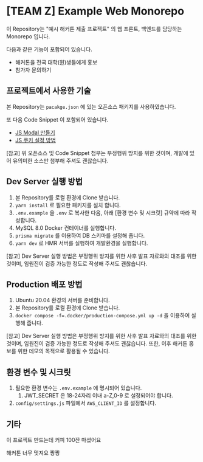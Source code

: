 # [TEAM Z] Example Web Monorepo
 
이 Repository는 "예시 해커톤 제출 프로젝트" 의 웹 프론트, 백엔드를 담당하는 Monorepo 입니다. 

다음과 같은 기능이 포함되어 있습니다. 

- 해커톤을 전국 대학(원)생들에게 홍보
- 참가자 문의하기

## 프로젝트에서 사용한 기술 

본 Repository는 `pacakge.json` 에 있는 오픈소스 패키지를 사용하였습니다.

또 다음 Code Snippet 이 포함되어 있습니다.

- [JS Modal 만들기](https://www.w3schools.com/howto/howto_css_modals.asp)
- [JS 쿠키 설정 방법](https://yj-code.tistory.com/7)

[참고] 위 오픈소스 및 Code Snippet 첨부는 부정행위 방지를 위한 것이며, 개발에 있어 유의미한 소스만 첨부해 주셔도 괜찮습니다.


## Dev Server 실행 방법

1. 본 Repository를 로컬 환경에 Clone 받습니다.
2. `yarn install` 로 필요한 패키지를 설치 합니다.
3. `.env.example` 을 `.env` 로 복사한 다음, 아래 [환경 변수 및 시크릿] 규약에 따라 작성합니다.
4. MySQL 8.0 Docker 컨테이너를 실행합니다.
5. `prisma migrate` 를 이용하여 DB 스키마를 설정해 줍니다.
6. `yarn dev` 로 HMR 서버를 실행하여 개발환경을 실행합니다.


[참고] Dev Server 실행 방법은 부정행위 방지를 위한 사후 발표 자료와의 대조를 위한 것이며, 임원진이 검증 가능한 정도로 작성해 주셔도 괜찮습니다.

## Production 배포 방법

1. Ubuntu 20.04 환경의 서버를 준비합니다.
2. 본 Repository를 로컬 환경에 Clone 받습니다.
3. `docker compose -f=.docker/production-compose.yml up -d` 을 이용하여 실행해 줍니다.

[참고] Dev Server 실행 방법은 부정행위 방지를 위한 사후 발표 자료와의 대조를 위한 것이며, 임원진이 검증 가능한 정도로 작성해 주셔도 괜찮습니다. 또한, 이후 해커톤 홍보를 위한 데모의 목적으로 활용될 수 있습니다.


## 환경 변수 및 시크릿
1. 필요한 환경 변수는 `.env.example` 에 명시되어 있습니다.
    1. JWT_SECRET 은 18-24자리 이내 a-Z,0-9 로 설정되어야 합니다.
2. `config/settings.js` 파일에서 `AWS_CLIENT_ID` 를 설정합니다.

## 기타
이 프로젝트 만드는데 커피 100잔 마셨어요

해커톤 너무 멋져요 짱짱
